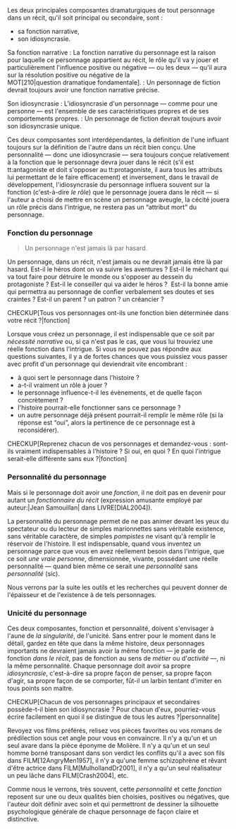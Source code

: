 <!-- Page: Les deux composantes principales du personnage -->

Les deux principales composantes dramaturgiques de tout personnage dans un récit, qu'il soit principal ou secondaire, sont :

* sa fonction narrative,
* son idiosyncrasie.

Sa fonction narrative
: La fonction narrative du personnage  est la raison pour laquelle ce personnage appartient au récit, le rôle qu'il va y jouer et particulièrement l'influence positive ou négative — ou les deux — qu'il aura sur la résolution positive ou négative de la MOT[210|question dramatique fondamentale].
: Un personnage de fiction devrait toujours avoir une fonction narrative précise.

Son idiosyncrasie
: L'idiosyncrasie d'un personnage — comme pour une personne — est l'ensemble de ses caractéristiques propres et de ses comportements propres.
: Un personnage de fiction devrait toujours avoir son idiosyncrasie unique.

Ces deux composantes sont interdépendantes, la définition de l'une influant toujours sur la définition de l'autre dans un récit bien conçu. Une personnalité — donc une idiosyncrasie — sera toujours conçue relativement à la fonction que le personnage devra jouer dans le récit (s'il est tt:antagoniste et doit s'opposer au tt:protagoniste, il aura tous les attributs lui permettant de le faire efficacement) et inversement, dans le travail de développement, l'idiosyncrasie du personnage influera souvent sur la fonction (c'est-à-dire *le rôle*) que le personnage jouera dans le récit — si l'auteur a choisi de mettre en scène un personnage aveugle, la cécité jouera un rôle précis dans l'intrigue, ne restera pas un “attribut mort” du personnage.

### Fonction du personnage

> Un personnage n'est jamais là par hasard.

Un personnage, dans un récit, n'est jamais ou ne devrait jamais être là par hasard. Est-il le héros dont on va suivre les aventures ? Est-il le méchant qui va tout faire pour détruire le monde ou s'opposer au dessein du protagoniste ? Est-il le conseiller qui va aider le héros ?  Est-il la bonne amie qui permettra au personnage de confier verbalement ses doutes et ses craintes ? Est-il un parent ? un patron ? un créancier ?

CHECKUP[Tous vos personnages ont-ils une fonction bien déterminée dans votre récit ?|fonction] 

Lorsque vous créez un personnage, il est indispensable que ce soit par *nécessité narrative* ou, si ça n'est pas le cas, que vous lui trouviez une réelle fonction dans l'intrigue. Si vous ne pouvez pas répondre aux questions suivantes, il y a de fortes chances que vous puissiez vous passer avec profit d'un personnage qui deviendrait vite encombrant :

* à quoi sert le personnage dans l'histoire ?
* a-t-il vraiment un rôle à jouer ? 
* le personnage influence-t-il les évènements, et de quelle façon concrètement ?
* l'histoire pourrait-elle fonctionner sans ce personnage ?
* un autre personnage déjà présent pourrait-il remplir le même rôle (si la réponse est “oui”, alors la pertinence de ce personnage est à reconsidérer).

CHECKUP[Reprenez chacun de vos personnages et demandez-vous : sont-ils vraiment indispensables à l'histoire ? Si oui, en quoi ? En quoi l'intrigue serait-elle différente sans eux ?|fonction] 

### Personnalité du personnage

Mais si le personnage doit avoir une *fonction*, il ne doit pas en devenir pour autant un *fonctionnaire du récit* (expression amusante employé par auteur:|Jean Samouillan| dans LIVRE[DIAL2004]).

La personnalité du personnage permet de ne pas animer devant les yeux du spectateur ou du lecteur de simples marionnettes sans véritable existence, sans véritable caractère, de simples *pompistes* ne visant qu'à remplir le réservoir de l'histoire. Il est indispensable, quand vous inventez un personnage parce que vous en avez réellement besoin dans l'intrigue, que ce soit *une vraie personne*, dimensionnée, vivante, possédant une réelle personnalité — quand bien même ce serait une *personnalité* sans *personnalité* (sic).

Nous verrons par la suite les outils et les recherches qui peuvent donner de l'épaisseur et de l'existence à de tels personnages.

### Unicité du personnage

Ces deux composantes, fonction et personnalité, doivent s'envisager à l'aune de *la singularité*, de l'unicité. Sans entrer pour le moment dans le détail, gardez en tête que dans la même histoire, deux personnages importants ne devraient jamais avoir la même fonction — je parle de fonction *dans le récit*, pas de fonction au sens de *métier* ou d'*activité* —, ni la même personnalité. Chaque personnage doit avoir sa propre *idiosyncrasie*, c'est-à-dire sa propre façon de penser, sa propre façon d'agir, sa propre façon de se comporter, fût-il un larbin tentant d'imiter en tous points son maitre.

CHECKUP[Chacun de vos personnages principaux et secondaires possède-t-il bien son idiosyncrasie ? Pour chacun d'eux, pourriez-vous écrire facilement en quoi il se distingue de tous les autres ?|personnalite] 

Revoyez vos films préférés, relisez vos pièces favorites ou vos romans de prédilection sous cet angle pour vous en convaincre. Il n'y a qu'un et un seul avare dans la pièce éponyme de Molière. Il n'y a qu'un et un seul homme borné transposant dans son verdict les conflits qu'il a avec son fils dans FILM[12AngryMen1957], il n'y a qu'une femme schizophrène et rêvant d'être actrice dans FILM[MulhollandDr2001], il n'y a qu'un seul réalisateur un peu lâche dans FILM[Crash2004], etc.

Comme nous le verrons, très souvent, cette *personnalité* et cette *fonction* reposent sur une ou deux qualités bien choisies, positives ou négatives, que l'auteur doit définir avec soin et qui permettront de dessiner la silhouette psychologique générale de chaque personnage de façon claire et distinctive.